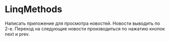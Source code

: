 # LinqMethods
Написать приложение для просмотра новостей. Новости выводить по 2-е.  Переход на следующие новости производиться по нажатию кнопок next и prev.
